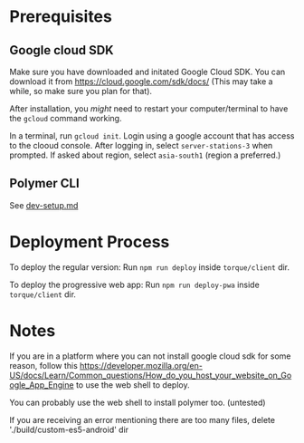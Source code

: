 # Prerequisites

## Google cloud SDK
Make sure you have downloaded and initated Google Cloud SDK. You can download it from https://cloud.google.com/sdk/docs/ (This may take a while, so make sure you plan for that).

After installation, you *might* need to restart your computer/terminal to have the `gcloud` 
command working.

In a terminal, run `gcloud init`. Login using a google account that has access to the clooud console. After logging in, select `server-stations-3` when prompted. If asked about region, select `asia-south1` (region a preferred.)

## Polymer CLI

See [dev-setup.md](dev-setup.md)

# Deployment Process

To deploy the regular version: Run `npm run deploy` inside `torque/client` dir.

To deploy the progressive web app: Run `npm run deploy-pwa` inside `torque/client` dir.

# Notes

If you are in a platform where you can not install google cloud sdk for some reason, follow this https://developer.mozilla.org/en-US/docs/Learn/Common_questions/How_do_you_host_your_website_on_Google_App_Engine to use the web shell to deploy.

You can probably use the web shell to install polymer too. (untested)

If you are receiving an error mentioning there are too many files, delete './build/custom-es5-android' dir



